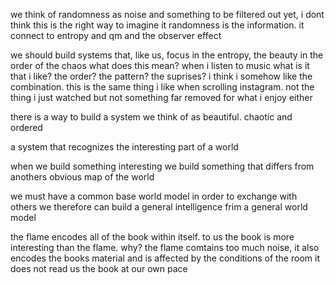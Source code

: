 we think of randomness as noise and something to be filtered out
yet, i dont think this is the right way to imagine it
randomness is the information. it connect to entropy and qm and the observer effect

we should build systems that, like us, focus in the entropy, the beauty in the order of the chaos
what does this mean? when i listen to music what is it that i like? the order? the pattern? the suprises? 
i think i somehow like the combination. this is the same thing i like when scrolling instagram. not the thing i just watched but not something far removed for what i enjoy either

there is a way to build a system we think of as beautiful. chaotic and ordered

a system that recognizes the interesting part of a world

when we build something interesting we build something that differs from anothers obvious map of the world

we must have a common base world model in order to exchange with others
we therefore can build a general intelligence frim a general world model

the flame encodes all of the book within itself.
to us the book is more interesting than the flame. why?
the flame comtains too much noise, it also encodes the books material and is affected by the conditions of the room
it does not read us the book at our own pace